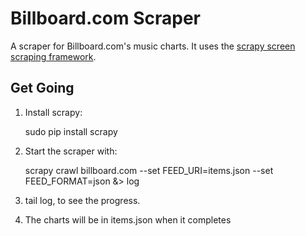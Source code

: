 Billboard.com Scraper
=====================

A scraper for Billboard.com's music charts. It uses the [scrapy screen scraping
framework][scrapy].


Get Going
---------

1) Install scrapy:

    sudo pip install scrapy

2) Start the scraper with:

    scrapy crawl billboard.com --set FEED_URI=items.json --set FEED_FORMAT=json &> log

3) tail log, to see the progress.

4) The charts will be in items.json when it completes

[scrapy]: http://scrapy.org/
